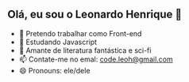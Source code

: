 ## Olá, eu sou o Leonardo Henrique 👋

- 🔭 Pretendo trabalhar como Front-end
- 🌱 Estudando Javascript
- 💬 Amante de literatura fantástica e sci-fi
- 📫 Contate-me no emal: code.leoh@gmail.com
- 😄 Pronouns: ele/dele
